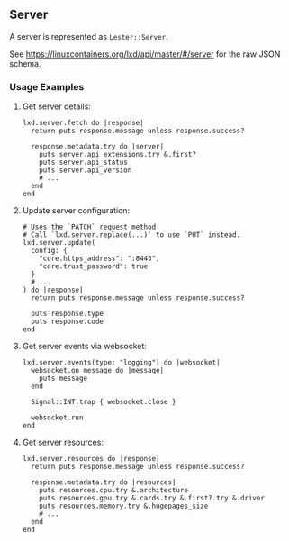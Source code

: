 ## Server

A server is represented as `Lester::Server`.

See <https://linuxcontainers.org/lxd/api/master/#/server> for the raw JSON schema.

### Usage Examples

1. Get server details:

   ```crystal
   lxd.server.fetch do |response|
     return puts response.message unless response.success?

     response.metadata.try do |server|
       puts server.api_extensions.try &.first?
       puts server.api_status
       puts server.api_version
       # ...
     end
   end
   ```

1. Update server configuration:

   ```crystal
   # Uses the `PATCH` request method
   # Call `lxd.server.replace(...)` to use `PUT` instead.
   lxd.server.update(
     config: {
       "core.https_address": ":8443",
       "core.trust_password": true
     }
     # ...
   ) do |response|
     return puts response.message unless response.success?

     puts response.type
     puts response.code
   end
   ```

1. Get server events via websocket:

   ```crystal
   lxd.server.events(type: "logging") do |websocket|
     websocket.on_message do |message|
       puts message
     end

     Signal::INT.trap { websocket.close }

     websocket.run
   end
   ```

1. Get server resources:

   ```crystal
   lxd.server.resources do |response|
     return puts response.message unless response.success?

     response.metadata.try do |resources|
       puts resources.cpu.try &.architecture
       puts resources.gpu.try &.cards.try &.first?.try &.driver
       puts resources.memory.try &.hugepages_size
       # ...
     end
   end
   ```
